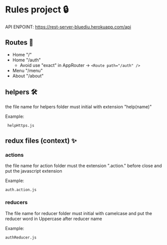 # Rules project 🔒

API ENPOINT: https://rest-server-bluediu.herokuapp.com/api

## Routes 🚧

- Home "/"
- Home "/auth"
  - Avoid use "exact" in AppRouter -> `<Route path="/auth" />`
- Menu "/menu"
- About "/about"

## helpers 🛠

the file name for helpers folder must initial with extension "help(name)"

Example:

` helpHttps.js`

## redux files (context) ✨

### actions

the file name for action folder must the extension ".action." before close and put the javascript extension

Example:

`auth.action.js`

### reducers

The file name for reducer folder must initial with camelcase and put the reducer word in Uppercase after reducer name

Example:

`authReducer.js`
